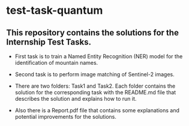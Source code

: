 # test-task-quantum

## This repository contains the solutions for the Internship Test Tasks.
- First task is to train a Named Entity Recognition (NER) model for the identification of mountain names. 

- Second task is to perform image matching of Sentinel-2 images.

- There are two folders: Task1 and Task2. Each folder contains the solution for the corresponding task with the README.md file that describes the solution and explains how to run it.

- Also there is a Report.pdf file that contains some explanations and potential improvements for the solutions.
